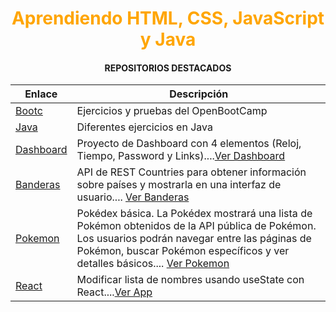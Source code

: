 <h1 align = "center"><font color = "orange">Aprendiendo HTML, CSS, JavaScript y Java</font></h1>


<h4 align = "center">REPOSITORIOS DESTACADOS</h4>

| Enlace        | Descripción                          |
|---------------|--------------------------------------|
| [Bootc](https://github.com/JuanjDes/BootC) | Ejercicios y pruebas del OpenBootCamp |
| [Java](https://github.com/JuanjDes/Solved_exercises) | Diferentes ejercicios en Java |
| [Dashboard](https://github.com/JuanjDes/project-break-dashboard) | Proyecto de Dashboard con 4 elementos (Reloj, Tiempo, Password y Links)....[Ver Dashboard](https://juanjdes.github.io/project-break-dashboard/) |
| [Banderas](https://github.com/JuanjDes/diversion-con-banderas) | API de REST Countries para obtener información sobre países y mostrarla en una interfaz de usuario.... [Ver Banderas](https://juanjdes.github.io/diversion-con-banderas/)|
|[Pokemon](https://github.com/JuanjDes/fetch-async-await) |  Pokédex básica. La Pokédex mostrará una lista de Pokémon obtenidos de la API pública de Pokémon. Los usuarios podrán navegar entre las páginas de Pokémon, buscar Pokémon específicos y ver detalles básicos.... [Ver Pokemon](https://juanjdes.github.io/fetch-async-await/)|
|[React](https://github.com/JuanjDes/ejercicio-useState)| Modificar lista de nombres usando useState con React....[Ver App](https://juanjdes.github.io/ejercicio-useState)|

